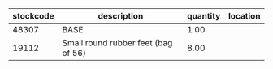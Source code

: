 |stockcode|description|quantity|location|
|---------|-----------|--------|--------|
|48307|BASE|1.00||
|19112|Small round rubber feet (bag of 56)|8.00||
